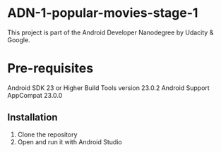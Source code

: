 # ADN-1-popular-movies-stage-1

This project is part of the Android Developer Nanodegree by Udacity & Google.

# Pre-requisites

Android SDK 23 or Higher Build Tools version 23.0.2 Android Support AppCompat 23.0.0

## Installation

1. Clone the repository
1. Open and run it with Android Studio
